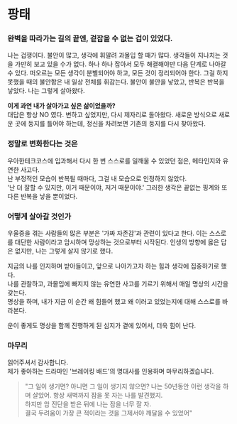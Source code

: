 # 팡태

### 완벽을 따라가는 길의 끝엔, 겉잡을 수 없는 겁이 있었다.

나는 겁쟁이다. 불안이 많고, 생각에 휘말려 과몰입 할 때가 많다.  생각들이 지나치는 것을 가만히 보고 있을 수가 없다. 하나 하나 잡아서 모두 해결해야만 다음 단계로 나아갈 수 있다. 떠오르는 모든 생각이 분별되어야 하고, 모든 것이 정리되어야 한다. 그걸 하지 못했을 때의 불안함은 내 일상 전체를 휘감는다. 불안이 불안을 낳았고, 반복은 반복을 낳았다. 나는 그렇게 살아왔다.

**이게 과연 내가 살아가고 싶은 삶이었을까?**  
대답은 항상 NO 였다. 변하고 싶었지만, 다시 제자리로 돌아왔다.
새로운 방식으로 새로운 곳에 둥지를 틀어야 하는데, 정신을 차려보면 기존의 둥지를 다시 찾아왔다.

### 정말로 변화한다는 것은
우아한테크코스에 입과해서 다시 한 번 스스로를 일깨울 수 있었던 점은, 메타인지와 유연한 사고다.  
난 부정적인 모습이 반복될 때마다, 그걸 내 모습으로 인정하지 않았다.  
'난 더 잘할 수 있지만, 이거 때문이야, 저거 때문이야.'
그러한 생각은 끝없는 핑계와 또다른 반복을 낳을 뿐이었다.


### 어떻게 살아갈 것인가
우울증을 겪는 사람들의 많은 부분은 '가짜 자존감'과 관련이 있다고 한다.
이는 스스로를 대단한 사람이라고 암시하며 망상하는 것으로부터 시작된다.
인생의 방향에 옳은 답은 없지만, 나는 그렇게 살지 않기로 했다.

지금의 나를 인지하며 받아들이고, 앞으로 나아가고자 하는 힘과 생각에 집중하기로 했다.  
나를 관찰하고, 과몰입에 빠지지 않는 유연한 사고를 기르기 위해서 매일 명상의 시간을 갖는다.  
명상을 하며, 내가 지금 이 순간 왜 힘들어 했고 왜 이러고 있었는지에 대해 스스로를 바라본다.  

운이 좋게도 명상을 함께 진행하게 된 심지가 곁에 있어서, 더욱 힘이 난다.

### 마무리
읽어주셔서 감사합니다.  
제가 좋아하는 드라마인 '브레이킹 배드'의 명대사를 인용하며 마무리하겠습니다.
> "그 일이 생기면? 아니면 그 일이 생기지 않으면? 나는 50년동안 이런 생각을 하며 살았어. 항상 새벽까지 잠을 못 자는 나를 발견했지.  
하지만 암 진단을 받은 뒤에 나는 잠을 너무 잘 자.  
결국 두려움이 가장 큰 적이라는 것을 그제서야 깨달을 수 있었어"